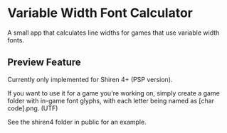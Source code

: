 # Variable Width Font Calculator

A small app that calculates line widths for games that use variable width fonts.

## Preview Feature

Currently only implemented for Shiren 4+ (PSP version).

If you want to use it for a game you're working on, simply create a game folder with in-game font glyphs, with each letter being named as [char code].png. (UTF)

See the shiren4 folder in public for an example.
